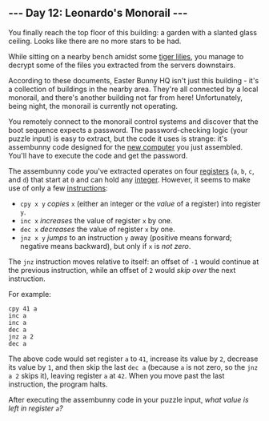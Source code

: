 ## --- Day 12: Leonardo's Monorail ---

You finally reach the top floor of this building: a garden with a slanted glass ceiling. Looks like there are no more stars to be had.

While sitting on a nearby bench amidst some [tiger lilies](https://www.google.com/search?q=tiger+lilies&amp;tbm=isch), you manage to decrypt some of the files you extracted from the servers downstairs.

According to these documents, Easter Bunny HQ isn't just this building - it's a collection of buildings in the nearby area. They're all connected by a local monorail, and there's another building not far from here! Unfortunately, being night, the monorail is currently not operating.

You remotely connect to the monorail control systems and discover that the boot sequence expects a password. The password-checking logic (your puzzle input) is easy to extract, but the code it uses is strange: it's <span title="Strangely, this assembunny code doesn't seem to be very good at multiplying.">assembunny</span> code designed for the [new computer](11) you just assembled. You'll have to execute the code and get the password.

The assembunny code you've extracted operates on four [registers](https://en.wikipedia.org/wiki/Processor_register) (`` a ``, `` b ``, `` c ``, and `` d ``) that start at `` 0 `` and can hold any [integer](https://en.wikipedia.org/wiki/Integer). However, it seems to make use of only a few [instructions](https://en.wikipedia.org/wiki/Instruction_set):

*   `` cpy x y `` _copies_ `` x `` (either an integer or the _value_ of a register) into register `` y ``.
*   `` inc x `` _increases_ the value of register `` x `` by one.
*   `` dec x `` _decreases_ the value of register `` x `` by one.
*   `` jnz x y `` _jumps_ to an instruction `` y `` away (positive means forward; negative means backward), but only if `` x `` is _not zero_.

The `` jnz `` instruction moves relative to itself: an offset of `` -1 `` would continue at the previous instruction, while an offset of `` 2 `` would _skip over_ the next instruction.

For example:

    cpy 41 a
    inc a
    inc a
    dec a
    jnz a 2
    dec a

The above code would set register `` a `` to `` 41 ``, increase its value by `` 2 ``, decrease its value by `` 1 ``, and then skip the last `` dec a `` (because `` a `` is not zero, so the `` jnz a 2 `` skips it), leaving register `` a `` at `` 42 ``. When you move past the last instruction, the program halts.

After executing the assembunny code in your puzzle input, _what value is left in register `` a ``?_